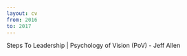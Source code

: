```yaml
---
layout: cv
from: 2016
to: 2017
---
```


Steps To Leadership \| Psychology of Vision (PoV) - Jeff Allen


